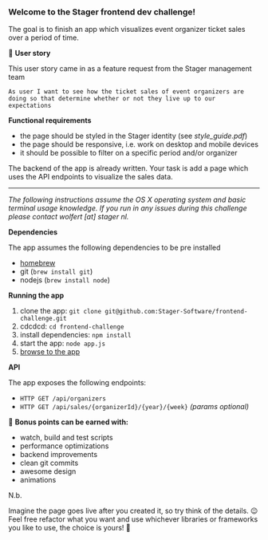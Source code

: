 <h3>Welcome to the Stager frontend dev challenge!</h3>

The goal is to finish an app which visualizes event organizer ticket sales over a period of time.

👤 **User story**

This user story came in as a feature request from the Stager management team

	As user I want to see how the ticket sales of event organizers are doing so that determine whether or not they live up to our expectations

**Functional requirements**

- the page should be styled in the Stager identity (see *style_guide.pdf*)
- the page should be responsive, i.e. work on desktop and mobile devices
- it should be possible to filter on a specific period and/or organizer

The backend of the app is already written. Your task is add a page which uses the API endpoints to visualize the sales data.

<hr/>

*The following instructions assume the OS X operating system and basic terminal usage knowledge. If you run in any issues during this challenge please contact wolfert [at] stager nl.*


**Dependencies**

The app assumes the following dependencies to be pre installed

- [homebrew](https://brew.sh/)
- git (`brew install git`)
- nodejs (`brew install node`)

**Running the app**

1. clone the app: `git clone git@github.com:Stager-Software/frontend-challenge.git`
2. cdcdcd: `cd frontend-challenge`
2. install dependencies: `npm install`
3. start the app: `node app.js`
4. <a href="http://localhost:3000">browse to the app</a>

**API**

The app exposes the following endpoints:


- `HTTP GET /api/organizers`
- `HTTP GET /api/sales/{organizerId}/{year}/{week}` *(params optional)*

💯 **Bonus points can be earned with:**

- watch, build and test scripts
- performance optimizations
- backend improvements
- clean git commits
- awesome design
- animations


N.b.

Imagine the page goes live after you created it, so try think of the details. 😉 Feel free refactor what you want and use whichever libraries or frameworks you like to use, the choice is yours! 🎉